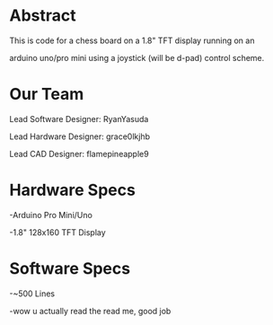 # Abstract
This is code for a chess board on a 1.8" TFT display running on an

arduino uno/pro mini using a joystick (will be d-pad) control scheme.

# Our Team
Lead Software Designer: RyanYasuda

Lead Hardware Designer: grace0lkjhb

Lead CAD Designer: flamepineapple9

# Hardware Specs
-Arduino Pro Mini/Uno

-1.8" 128x160 TFT Display

# Software Specs
-~500 Lines

-wow u actually read the read me, good job
